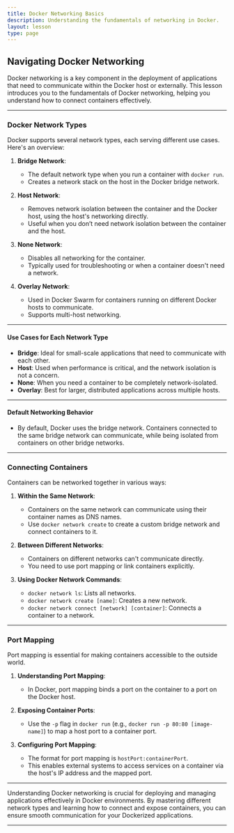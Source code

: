 ```yaml
---
title: Docker Networking Basics
description: Understanding the fundamentals of networking in Docker.
layout: lesson
type: page
---
```


## Navigating Docker Networking

Docker networking is a key component in the deployment of applications that need to communicate within the Docker host or externally. This lesson introduces you to the fundamentals of Docker networking, helping you understand how to connect containers effectively.

---

### Docker Network Types

Docker supports several network types, each serving different use cases. Here's an overview:

1. **Bridge Network**:
   - The default network type when you run a container with `docker run`.
   - Creates a network stack on the host in the Docker bridge network.

2. **Host Network**:
   - Removes network isolation between the container and the Docker host, using the host's networking directly.
   - Useful when you don’t need network isolation between the container and the host.

3. **None Network**:
   - Disables all networking for the container.
   - Typically used for troubleshooting or when a container doesn't need a network.

4. **Overlay Network**:
   - Used in Docker Swarm for containers running on different Docker hosts to communicate.
   - Supports multi-host networking.

---

#### Use Cases for Each Network Type

- **Bridge**: Ideal for small-scale applications that need to communicate with each other.
- **Host**: Used when performance is critical, and the network isolation is not a concern.
- **None**: When you need a container to be completely network-isolated.
- **Overlay**: Best for larger, distributed applications across multiple hosts.

---

#### Default Networking Behavior

- By default, Docker uses the bridge network. Containers connected to the same bridge network can communicate, while being isolated from containers on other bridge networks.

---

### Connecting Containers

Containers can be networked together in various ways:

1. **Within the Same Network**:
   - Containers on the same network can communicate using their container names as DNS names.
   - Use `docker network create` to create a custom bridge network and connect containers to it.

2. **Between Different Networks**:
   - Containers on different networks can't communicate directly.
   - You need to use port mapping or link containers explicitly.

3. **Using Docker Network Commands**:
   - `docker network ls`: Lists all networks.
   - `docker network create [name]`: Creates a new network.
   - `docker network connect [network] [container]`: Connects a container to a network.

---

### Port Mapping

Port mapping is essential for making containers accessible to the outside world.

1. **Understanding Port Mapping**:
   - In Docker, port mapping binds a port on the container to a port on the Docker host.

2. **Exposing Container Ports**:
   - Use the `-p` flag in `docker run` (e.g., `docker run -p 80:80 [image-name]`) to map a host port to a container port.

3. **Configuring Port Mapping**:
   - The format for port mapping is `hostPort:containerPort`.
   - This enables external systems to access services on a container via the host's IP address and the mapped port.

---

Understanding Docker networking is crucial for deploying and managing applications effectively in Docker environments. By mastering different network types and learning how to connect and expose containers, you can ensure smooth communication for your Dockerized applications.

---
